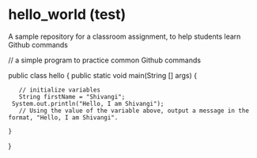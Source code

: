 # hello_world (test)

A sample repository for a classroom assignment, to help students learn Github commands

// a simple program to practice common Github commands 

public class hello {
    public static void main(String [] args) {

       // initialize variables
       String firstName = "Shivangi";
	 System.out.println("Hello, I am Shivangi");
       // Using the value of the variable above, output a message in the format, "Hello, I am Shivangi".

    }
}
